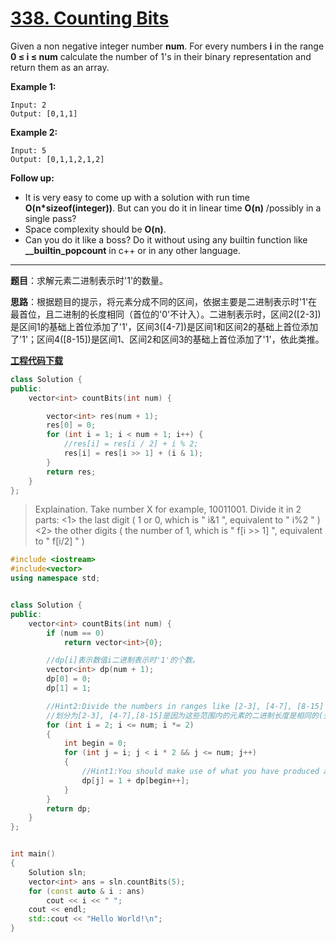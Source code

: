 # [338. Counting Bits](https://leetcode.com/problems/counting-bits/)

Given a non negative integer number **num**. For every numbers **i** in the range **0 ≤ i ≤ num** calculate the number of 1's in their binary representation and return them as an array.

**Example 1:**

```
Input: 2
Output: [0,1,1]
```

**Example 2:**

```
Input: 5
Output: [0,1,1,2,1,2]
```

**Follow up:**

- It is very easy to come up with a solution with run time **O(n\*sizeof(integer))**. But can you do it in linear time **O(n)** /possibly in a single pass?
- Space complexity should be **O(n)**.
- Can you do it like a boss? Do it without using any builtin function like **__builtin_popcount** in c++ or in any other language.

-----

**题目**：求解元素二进制表示时'1'的数量。

**思路**：根据题目的提示，将元素分成不同的区间，依据主要是二进制表示时'1'在最首位，且二进制的长度相同（首位的'0'不计入）。二进制表示时，区间2([2-3])是区间1的基础上首位添加了'1'，区间3([4-7])是区间1和区间2的基础上首位添加了'1'；区间4([8-15])是区间1、区间2和区间3的基础上首位添加了'1'，依此类推。

[**工程代码下载**](https://github.com/shenkh/leetcode)

```cpp
class Solution {
public:
    vector<int> countBits(int num) {

        vector<int> res(num + 1);
        res[0] = 0;
        for (int i = 1; i < num + 1; i++) {
            //res[i] = res[i / 2] + i % 2;
            res[i] = res[i >> 1] + (i & 1);
        }
        return res;
    }
};
```

> Explaination.
> Take number X for example, 10011001.
> Divide it in 2 parts:
> <1> the last digit ( 1 or 0, which is " i&1 ", equivalent to " i%2 " )
> <2> the other digits ( the number of 1, which is " f[i >> 1] ", equivalent to " f[i/2] " )
>

```cpp
#include <iostream>
#include<vector>
using namespace std;


class Solution {
public:
    vector<int> countBits(int num) {
        if (num == 0)
            return vector<int>{0};

        //dp[i]表示数值i二进制表示时'1'的个数。
        vector<int> dp(num + 1);
        dp[0] = 0;
        dp[1] = 1;

        //Hint2:Divide the numbers in ranges like [2-3], [4-7], [8-15] and so on.
        //划分为[2-3], [4-7],[8-15]是因为这些范围内的元素的二进制长度是相同的(头部是1)。
        for (int i = 2; i <= num; i *= 2)
        {
            int begin = 0;
            for (int j = i; j < i * 2 && j <= num; j++)
            {
                //Hint1:You should make use of what you have produced already.
                dp[j] = 1 + dp[begin++];
            }
        }
        return dp;
    }
};


int main()
{
    Solution sln;
    vector<int> ans = sln.countBits(5);
    for (const auto & i : ans)
        cout << i << " ";
    cout << endl;
    std::cout << "Hello World!\n";
}
```
